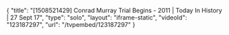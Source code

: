 {
    "title": "[1508521429] Conrad Murray Trial Begins - 2011 | Today In History | 27 Sept 17",
    "type": "solo",
    "layout": "iframe-static",
    "videoId": "123187297",
    "url": "\/tvpembed\/123187297"
}